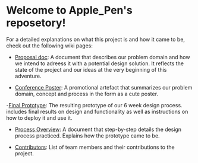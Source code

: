 # Welcome to Apple_Pen's reposetory!

For a detailed explanations on what this project is and how it came to be, check out the following wiki pages:

- [Proposal doc](https://github.com/deco3500-2019/Apple_Pen/wiki/Concept-Proposal): A document that describes our problem domain and how we intend to adreess it with a potential design solution. It reflects the state of the project and our ideas at the very beginning of this adventure.

- [Conference Poster](https://github.com/deco3500-2019/Apple_Pen/wiki/Conference-Poster): A promotional artefact that summarizes our problem domain, concept and process in the form as a cute poster.

-[Final Prototype](https://github.com/deco3500-2019/Apple_Pen/wiki/Final-Prototype): The resulting prototype of our 6 week design process. includes final results on design and functionality as well as instructions on how to deploy it and use it.

- [Process Overview](https://github.com/deco3500-2019/Apple_Pen/wiki/Design-Process-Overview): A document that step-by-step details the design process practiced. Explains how the prototype came to be.

- [Contributors](https://github.com/deco3500-2019/Apple_Pen/wiki/Design-Process-Overview): List of team members and their contributions to the project. 
